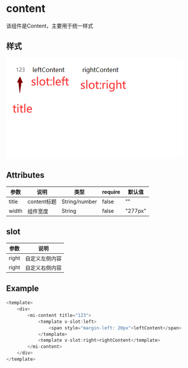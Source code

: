 # content

该组件是Content，主要用于统一样式

## 样式

![alt text](./image.png)

## Attributes

| 参数          | 说明           | 类型          | require | 默认值 |
| ------------- | -------------- | ------------- | ------- | ------ |
| title| content标题         | String/number | false    | ""     |
| width| 组件宽度         | String | false    | "277px"     |


## slot

| 参数   | 说明                 | 
| ------ | -------------------- | 
| right | 自定义左侧内容 |
| right | 自定义右侧内容 |

## Example

```JavaScript
<template>
    <div>
        <mi-content title="123">
            <template v-slot:left>
                <span style="margin-left: 20px">leftContent</span>
            </template>
            <template v-slot:right>rightContent</template>
        </mi-content>
    </div>
</template>

```
